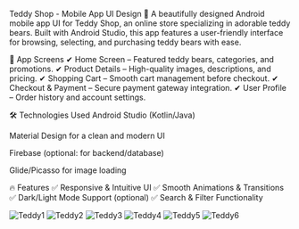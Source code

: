 Teddy Shop - Mobile App UI Design 🧸
A beautifully designed Android mobile app UI for Teddy Shop, an online store specializing in adorable teddy bears. Built with Android Studio, this app features a user-friendly interface for browsing, selecting, and purchasing teddy bears with ease.

📱 App Screens
✔ Home Screen – Featured teddy bears, categories, and promotions.
✔ Product Details – High-quality images, descriptions, and pricing.
✔ Shopping Cart – Smooth cart management before checkout.
✔ Checkout & Payment – Secure payment gateway integration.
✔ User Profile – Order history and account settings.

🛠 Technologies Used
Android Studio (Kotlin/Java)

Material Design for a clean and modern UI

Firebase (optional: for backend/database)

Glide/Picasso for image loading

🔥 Features
✅ Responsive & Intuitive UI
✅ Smooth Animations & Transitions
✅ Dark/Light Mode Support (optional)
✅ Search & Filter Functionality


<div>
    <img src="https://github.com/user-attachments/assets/352c0e1d-48d0-495f-8ffc-3947426bb92a" alt="Teddy1" class="teddy-image" />
    <img src="https://github.com/user-attachments/assets/21b119fe-5b31-4060-b9a2-e53e25f0e3d9" alt="Teddy2" class="teddy-image" />
    <img src="https://github.com/user-attachments/assets/ed4f2936-7c2e-4529-895e-7f79ff4abcda" alt="Teddy3" class="teddy-image" />
    <img src="https://github.com/user-attachments/assets/11010ac3-9f87-4608-8ee8-677de8f78505" alt="Teddy4" class="teddy-image" />
    <img src="https://github.com/user-attachments/assets/7c578966-2160-4607-abcc-a387c14298d2" alt="Teddy5" class="teddy-image" />
    <img src="https://github.com/user-attachments/assets/ffa03b62-0e41-4fc4-b15b-09efdd1ebb43" alt="Teddy6" class="teddy-image" />
</div>


